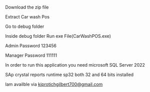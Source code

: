 Download the zip file

Extract Car wash Pos

Go to debug folder

Inside debug folder Run exe File(CarWashPOS.exe)

Admin Password 123456

Manager Password 111111

In order to run this application you need microsoft SQL Server 2022

SAp crystal reports runtime sp32 both 32 and 64 bits installed

Iam availble via kiprotichgilbert700@gmail.com
